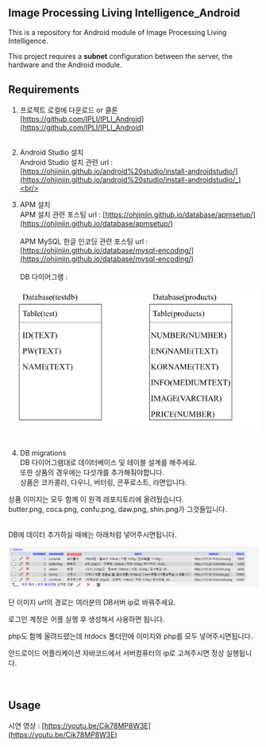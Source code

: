 Image Processing Living Intelligence_Android
------
This is a repository for Android module of Image Processing Living Intelligence.<br/>

This project requires a **subnet** configuration between the server, the hardware and the Android module.<br/>


Requirements
------
1. 프로젝트 로컬에 다운로드 or 클론<br/>
[https://github.com/IPLI/IPLI_Android](https://github.com/IPLI/IPLI_Android)<br/><br/>

2. Android Studio 설치<br/>
Android Studio 설치 관련 url : 
[https://ohjinjin.github.io/android%20studio/install-androidstudio/](https://ohjinjin.github.io/android%20studio/install-androidstudio/_)<br/><br/>

3. APM 설치<br/>
APM 설치 관련 포스팅 url : 
[https://ohjinjin.github.io/database/apmsetup/](https://ohjinjin.github.io/database/apmsetup/)<br/><br/>
APM MySQL 한글 인코딩 관련 포스팅 url :
[https://ohjinjin.github.io/database/mysql-encoding/](https://ohjinjin.github.io/database/mysql-encoding/)<br/><br/>
DB 다이어그램 : 
<!--<img src="https://github.com/IPLI/IPLI_Android/db.tif" alt="">-->
![db](./db.png)<br/><br/>

4. DB migrations<br/>
DB 다이어그램대로 데이터베이스 및 테이블 설계를 해주세요.<br/>
또한 상품의 경우에는 다섯개를 추가해줘야합니다.<br/>
상품은 코카콜라, 다우니, 버터링, 콘푸로스트, 라면입니다.<br/>

상품 이미지는 모두 함께 이 원격 레포지토리에 올려뒀습니다.<br/>
butter.png, coca.png, confu.png, daw.png, shin.png가 그것들입니다.<br/><br/>

DB에 데이터 추가하실 때에는 아래처럼 넣어주시면됩니다.<br/>
<!--<img src="https://github.com/IPLI/IPLI_Android/DBinfo.PNG" alt=""><br/><br/>-->
![DBinfo](./DBinfo.png)<br/><br/>
단 이미지 url의 경로는 여러분의 DB서버 ip로 바꿔주세요.<br/>

로그인 계정은 어플 실행 후 생성해서 사용하면 됩니다.<br/> 

php도 함께 올려드렸는데 htdocs 폴더안에 이미지와 php를 모두 넣어주시면됩니다.<br/>

안드로이드 어플리케이션 자바코드에서 서버컴퓨터의 ip로 고쳐주시면 정상 실행됩니다.<br/><br/><br/>


Usage
------
시연 영상 : [https://youtu.be/Cik78MP8W3E](https://youtu.be/Cik78MP8W3E)
